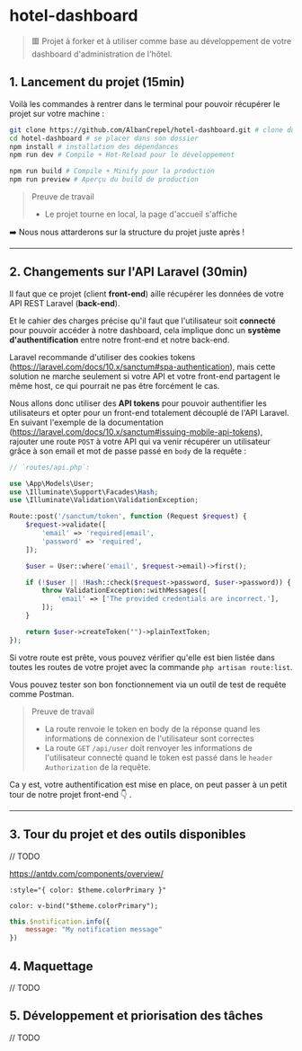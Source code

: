 # hotel-dashboard

> :red_square: Projet à forker et à utiliser comme base au développement de votre dashboard d'administration de l'hôtel.

## 1. Lancement du projet (15min)

Voilà les commandes à rentrer dans le terminal pour pouvoir récupérer le projet sur votre machine :

```bash
git clone https://github.com/AlbanCrepel/hotel-dashboard.git # clone du repo
cd hotel-dashboard # se placer dans son dossier
npm install # installation des dépendances
npm run dev # Compile + Hot-Reload pour le développement

npm run build # Compile + Minify pour la production
npm run preview # Aperçu du build de production
```

> Preuve de travail
> - Le projet tourne en local, la page d'accueil s'affiche

:arrow_right: Nous nous attarderons sur la structure du projet juste après !

---

## 2. Changements sur l'API Laravel (30min)

Il faut que ce projet (client **front-end**) aille récupérer les données de votre API REST Laravel (**back-end**).

Et le cahier des charges précise qu'il faut que l'utilisateur soit **connecté** pour pouvoir accéder à notre dashboard, cela implique donc un **système d'authentification** entre notre front-end et notre back-end.

Laravel recommande d'utiliser des cookies tokens (https://laravel.com/docs/10.x/sanctum#spa-authentication), mais
cette solution ne marche seulement si votre API et votre front-end partagent le même host, ce qui pourrait ne pas être forcément le cas.

Nous allons donc utiliser des **API tokens** pour pouvoir authentifier les utilisateurs et opter pour un front-end totalement découplé de l'API Laravel.
En suivant l'exemple de la documentation (https://laravel.com/docs/10.x/sanctum#issuing-mobile-api-tokens), 
rajouter une route `POST` à votre API qui va venir récupérer un utilisateur grâce à son email et mot de passe passé en `body` de la requête :

```php
// `routes/api.php`:

use \App\Models\User;
use \Illuminate\Support\Facades\Hash;
use \Illuminate\Validation\ValidationException;

Route::post('/sanctum/token', function (Request $request) {
    $request->validate([
        'email' => 'required|email',
        'password' => 'required',
    ]);

    $user = User::where('email', $request->email)->first();

    if (!$user || !Hash::check($request->password, $user->password)) {
        throw ValidationException::withMessages([
            'email' => ['The provided credentials are incorrect.'],
        ]);
    }

    return $user->createToken("")->plainTextToken;
});
```

Si votre route est prête, vous pouvez vérifier qu'elle est bien listée dans toutes les routes de votre projet avec la commande `php artisan route:list`.

Vous pouvez tester son bon fonctionnement via un outil de test de requête comme Postman.

> Preuve de travail
> - La route renvoie le token en body de la réponse quand les informations de connexion de l'utilisateur sont correctes
> - La route `GET` `/api/user` doit renvoyer les informations de l'utilisateur connecté quand le token est passé dans le `header` `Authorization` de la requête.

Ca y est, votre authentification est mise en place, on peut passer à un petit tour de notre projet front-end :point_down: .

---

## 3. Tour du projet et des outils disponibles

// TODO

https://antdv.com/components/overview/

```
:style="{ color: $theme.colorPrimary }"

color: v-bind("$theme.colorPrimary");
```

```js
this.$notification.info({
    message: "My notification message"
})
```

## 4. Maquettage

// TODO


## 5. Développement et priorisation des tâches

// TODO
